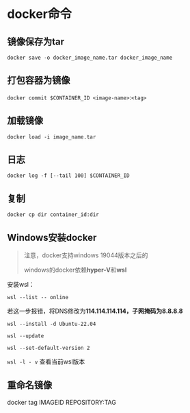 # docker命令

## 镜像保存为tar

`docker save -o docker_image_name.tar docker_image_name`

## 打包容器为镜像

`docker commit $CONTAINER_ID <image-name>`:`<tag>`

## 加载镜像

`docker load -i image_name.tar`

## 日志

`docker log -f [--tail 100] $CONTAINER_ID`

## 复制

`docker cp dir container_id:dir`

## Windows安装docker

> 注意，docker支持windows 19044版本之后的
>
> windows的docker依赖**hyper-V**和**wsl**

安装wsl：

`wsl --list -- online`

若这一步报错，将DNS修改为**114.114.114.114，子网掩码为8.8.8.8**

`wsl --install -d Ubuntu-22.04`

`wsl --update`

`wsl --set-default-version 2`

`wsl -l - v` 查看当前wsl版本

## 重命名镜像

docker tag IMAGEID REPOSITORY:TAG
